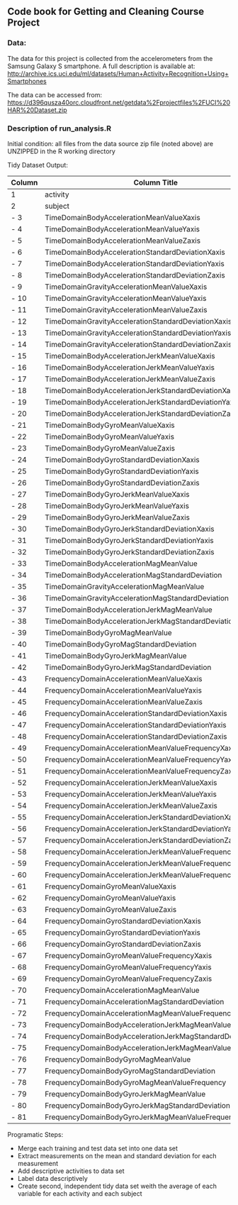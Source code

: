 ##  Code book for Getting and Cleaning Course Project

### Data:
The data for this project is collected from the accelerometers from the Samsung Galaxy S smartphone. 
A full description is available at: http://archive.ics.uci.edu/ml/datasets/Human+Activity+Recognition+Using+Smartphones 

The data can be accessed from: https://d396qusza40orc.cloudfront.net/getdata%2Fprojectfiles%2FUCI%20HAR%20Dataset.zip 

### Description of run_analysis.R 
Initial condition: all files from the data source zip file (noted above) are UNZIPPED in the R working directory

Tidy Dataset Output:

Column	|	Column Title	|	Type	|	max	|	min
----------	|	-------------------------------------------------------------------------	|	--------	|	--------	|	--------
 1	|	activity	|	text	|		|	
 2	|	subject	|	int	|		|	
- 3	|	TimeDomainBodyAccelerationMeanValueXaxis	|	float	|	0.30146102	|	0.221598244
- 4	|	TimeDomainBodyAccelerationMeanValueYaxis	|	float	|	-0.001308288	|	-0.040513953
- 5	|	TimeDomainBodyAccelerationMeanValueZaxis	|	float	|	-0.075378469	|	-0.1525139
- 6	|	TimeDomainBodyAccelerationStandardDeviationXaxis	|	float	|	0.626917071	|	-0.996068635
- 7	|	TimeDomainBodyAccelerationStandardDeviationYaxis	|	float	|	0.616937015	|	-0.990240947
- 8	|	TimeDomainBodyAccelerationStandardDeviationZaxis	|	float	|	0.609017879	|	-0.987658662
- 9	|	TimeDomainGravityAccelerationMeanValueXaxis	|	float	|	0.974508732	|	-0.680043155
- 10	|	TimeDomainGravityAccelerationMeanValueYaxis	|	float	|	0.956593814	|	-0.479894843
- 11	|	TimeDomainGravityAccelerationMeanValueZaxis	|	float	|	0.957873042	|	-0.49508872
- 12	|	TimeDomainGravityAccelerationStandardDeviationXaxis	|	float	|	-0.829554948	|	-0.996764227
- 13	|	TimeDomainGravityAccelerationStandardDeviationYaxis	|	float	|	-0.643578361	|	-0.994247649
- 14	|	TimeDomainGravityAccelerationStandardDeviationZaxis	|	float	|	-0.610161166	|	-0.99095725
- 15	|	TimeDomainBodyAccelerationJerkMeanValueXaxis	|	float	|	0.130193044	|	0.042688099
- 16	|	TimeDomainBodyAccelerationJerkMeanValueYaxis	|	float	|	0.056818586	|	-0.038687211
- 17	|	TimeDomainBodyAccelerationJerkMeanValueZaxis	|	float	|	0.038053359	|	-0.067458392
- 18	|	TimeDomainBodyAccelerationJerkStandardDeviationXaxis	|	float	|	0.544273037	|	-0.994604542
- 19	|	TimeDomainBodyAccelerationJerkStandardDeviationYaxis	|	float	|	0.355306717	|	-0.989513566
- 20	|	TimeDomainBodyAccelerationJerkStandardDeviationZaxis	|	float	|	0.031015708	|	-0.993288313
- 21	|	TimeDomainBodyGyroMeanValueXaxis	|	float	|	0.192704476	|	-0.205775427
- 22	|	TimeDomainBodyGyroMeanValueYaxis	|	float	|	0.027470756	|	-0.204205356
- 23	|	TimeDomainBodyGyroMeanValueZaxis	|	float	|	0.179102058	|	-0.072454603
- 24	|	TimeDomainBodyGyroStandardDeviationXaxis	|	float	|	0.267657219	|	-0.994276591
- 25	|	TimeDomainBodyGyroStandardDeviationYaxis	|	float	|	0.476518714	|	-0.994210472
- 26	|	TimeDomainBodyGyroStandardDeviationZaxis	|	float	|	0.564875818	|	-0.985538363
- 27	|	TimeDomainBodyGyroJerkMeanValueXaxis	|	float	|	-0.022091627	|	-0.157212539
- 28	|	TimeDomainBodyGyroJerkMeanValueYaxis	|	float	|	-0.013202277	|	-0.076808992
- 29	|	TimeDomainBodyGyroJerkMeanValueZaxis	|	float	|	-0.006940664	|	-0.092499853
- 30	|	TimeDomainBodyGyroJerkStandardDeviationXaxis	|	float	|	0.17914865	|	-0.996542541
- 31	|	TimeDomainBodyGyroJerkStandardDeviationYaxis	|	float	|	0.295945926	|	-0.997081576
- 32	|	TimeDomainBodyGyroJerkStandardDeviationZaxis	|	float	|	0.193206499	|	-0.995380795
- 33	|	TimeDomainBodyAccelerationMagMeanValue	|	float	|	0.644604325	|	-0.986493197
- 34	|	TimeDomainBodyAccelerationMagStandardDeviation	|	float	|	0.428405923	|	-0.986464543
- 35	|	TimeDomainGravityAccelerationMagMeanValue	|	float	|	0.644604325	|	-0.986493197
- 36	|	TimeDomainGravityAccelerationMagStandardDeviation	|	float	|	0.428405923	|	-0.986464543
- 37	|	TimeDomainBodyAccelerationJerkMagMeanValue	|	float	|	0.434490401	|	-0.992814715
- 38	|	TimeDomainBodyAccelerationJerkMagStandardDeviation	|	float	|	0.450612066	|	-0.994646917
- 39	|	TimeDomainBodyGyroMagMeanValue	|	float	|	0.418004609	|	-0.980740847
- 40	|	TimeDomainBodyGyroMagStandardDeviation	|	float	|	0.29997598	|	-0.981372676
- 41	|	TimeDomainBodyGyroJerkMagMeanValue	|	float	|	0.087581662	|	-0.997322527
- 42	|	TimeDomainBodyGyroJerkMagStandardDeviation	|	float	|	0.250173204	|	-0.997666072
- 43	|	FrequencyDomainAccelerationMeanValueXaxis	|	float	|	0.537012022	|	-0.995249933
- 44	|	FrequencyDomainAccelerationMeanValueYaxis	|	float	|	0.524187687	|	-0.989034304
- 45	|	FrequencyDomainAccelerationMeanValueZaxis	|	float	|	0.280735952	|	-0.989473927
- 46	|	FrequencyDomainAccelerationStandardDeviationXaxis	|	float	|	0.658506543	|	-0.99660457
- 47	|	FrequencyDomainAccelerationStandardDeviationYaxis	|	float	|	0.560191344	|	-0.990680395
- 48	|	FrequencyDomainAccelerationStandardDeviationZaxis	|	float	|	0.687124164	|	-0.987224804
- 49	|	FrequencyDomainAccelerationMeanValueFrequencyXaxis	|	float	|	0.159123629	|	-0.635913046
- 50	|	FrequencyDomainAccelerationMeanValueFrequencyYaxis	|	float	|	0.466528232	|	-0.379518455
- 51	|	FrequencyDomainAccelerationMeanValueFrequencyZaxis	|	float	|	0.402532553	|	-0.520114794
- 52	|	FrequencyDomainAccelerationJerkMeanValueXaxis	|	float	|	0.474317256	|	-0.994630797
- 53	|	FrequencyDomainAccelerationJerkMeanValueYaxis	|	float	|	0.276716853	|	-0.989398824
- 54	|	FrequencyDomainAccelerationJerkMeanValueZaxis	|	float	|	0.157775692	|	-0.992018448
- 55	|	FrequencyDomainAccelerationJerkStandardDeviationXaxis	|	float	|	0.476803887	|	-0.995073759
- 56	|	FrequencyDomainAccelerationJerkStandardDeviationYaxis	|	float	|	0.349771285	|	-0.990468083
- 57	|	FrequencyDomainAccelerationJerkStandardDeviationZaxis	|	float	|	-0.006236475	|	-0.99310776
- 58	|	FrequencyDomainAccelerationJerkMeanValueFrequencyXaxis	|	float	|	0.331449281	|	-0.576044002
- 59	|	FrequencyDomainAccelerationJerkMeanValueFrequencyYaxis	|	float	|	0.195677336	|	-0.601971415
- 60	|	FrequencyDomainAccelerationJerkMeanValueFrequencyZaxis	|	float	|	0.230107946	|	-0.627555474
- 61	|	FrequencyDomainGyroMeanValueXaxis	|	float	|	0.474962448	|	-0.993122609
- 62	|	FrequencyDomainGyroMeanValueYaxis	|	float	|	0.32881701	|	-0.994025488
- 63	|	FrequencyDomainGyroMeanValueZaxis	|	float	|	0.49241438	|	-0.985957788
- 64	|	FrequencyDomainGyroStandardDeviationXaxis	|	float	|	0.196613287	|	-0.994652185
- 65	|	FrequencyDomainGyroStandardDeviationYaxis	|	float	|	0.646233637	|	-0.994353087
- 66	|	FrequencyDomainGyroStandardDeviationZaxis	|	float	|	0.522454216	|	-0.986725275
- 67	|	FrequencyDomainGyroMeanValueFrequencyXaxis	|	float	|	0.249209412	|	-0.395770151
- 68	|	FrequencyDomainGyroMeanValueFrequencyYaxis	|	float	|	0.273141323	|	-0.666814815
- 69	|	FrequencyDomainGyroMeanValueFrequencyZaxis	|	float	|	0.377074097	|	-0.507490867
- 70	|	FrequencyDomainAccelerationMagMeanValue	|	float	|	0.586637551	|	-0.986800645
- 71	|	FrequencyDomainAccelerationMagStandardDeviation	|	float	|	0.178684581	|	-0.987648484
- 72	|	FrequencyDomainAccelerationMagMeanValueFrequency	|	float	|	0.435846932	|	-0.31233803
- 73	|	FrequencyDomainBodyAccelerationJerkMagMeanValue	|	float	|	0.538404846	|	-0.993998276
- 74	|	FrequencyDomainBodyAccelerationJerkMagStandardDeviation	|	float	|	0.316346415	|	-0.994366668
- 75	|	FrequencyDomainBodyAccelerationJerkMagMeanValueFrequency	|	float	|	0.4880885	|	-0.125210389
- 76	|	FrequencyDomainBodyGyroMagMeanValue	|	float	|	0.203979765	|	-0.986535242
- 77	|	FrequencyDomainBodyGyroMagStandardDeviation	|	float	|	0.236659662	|	-0.981468842
- 78	|	FrequencyDomainBodyGyroMagMeanValueFrequency	|	float	|	0.409521612	|	-0.456638671
- 79	|	FrequencyDomainBodyGyroJerkMagMeanValue	|	float	|	0.146618569	|	-0.997617389
- 80	|	FrequencyDomainBodyGyroJerkMagStandardDeviation	|	float	|	0.287834616	|	-0.997585231
- 81	|	FrequencyDomainBodyGyroJerkMagMeanValueFrequency	|	float	|	0.42630168	|	-0.182923597


Programatic Steps:

+ Merge each training and test data set into one data set
+ Extract  measurements on the mean and standard deviation for each measurement
+ Add descriptive activities to data set
+ Label data descriptively
+ Create second, independent tidy data set weith the average of each variable for each activity and each subject
